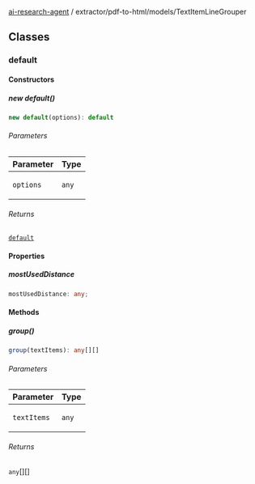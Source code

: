[ai-research-agent](../../../modules.md) / extractor/pdf-to-html/models/TextItemLineGrouper

## Classes

### default

#### Constructors

##### new default()

```ts
new default(options): default
```

###### Parameters

<table>
<thead>
<tr>
<th>Parameter</th>
<th>Type</th>
</tr>
</thead>
<tbody>
<tr>
<td>

`options`

</td>
<td>

`any`

</td>
</tr>
</tbody>
</table>

###### Returns

[`default`](TextItemLineGrouper.md#default)

#### Properties

##### mostUsedDistance

```ts
mostUsedDistance: any;
```

#### Methods

##### group()

```ts
group(textItems): any[][]
```

###### Parameters

<table>
<thead>
<tr>
<th>Parameter</th>
<th>Type</th>
</tr>
</thead>
<tbody>
<tr>
<td>

`textItems`

</td>
<td>

`any`

</td>
</tr>
</tbody>
</table>

###### Returns

`any`[][]
